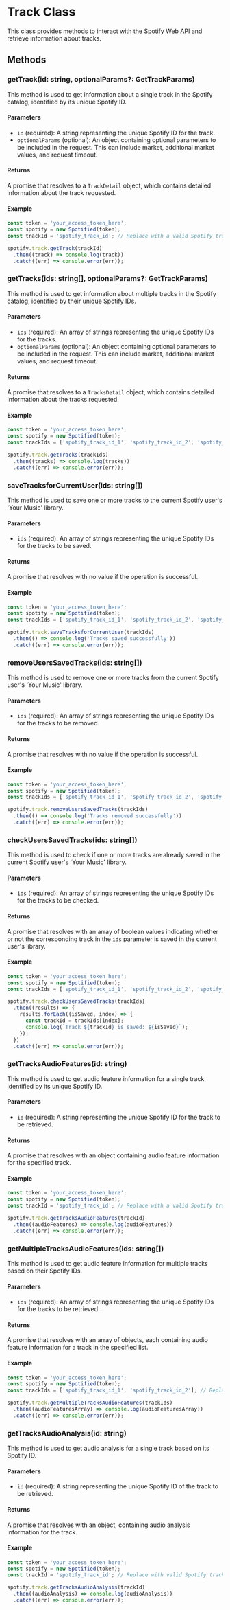 # Track Class

This class provides methods to interact with the Spotify Web API and retrieve information about tracks.

## Methods

### getTrack(id: string, optionalParams?: GetTrackParams)

This method is used to get information about a single track in the Spotify catalog, identified by its unique Spotify ID.

#### Parameters

- `id` (required): A string representing the unique Spotify ID for the track.
- `optionalParams` (optional): An object containing optional parameters to be included in the request. This can include market, additional market values, and request timeout.

#### Returns

A promise that resolves to a `TrackDetail` object, which contains detailed information about the track requested.

#### Example

```typescript
const token = 'your_access_token_here';
const spotify = new Spotified(token);
const trackId = 'spotify_track_id'; // Replace with a valid Spotify track ID

spotify.track.getTrack(trackId)
  .then((track) => console.log(track))
  .catch((err) => console.error(err));
```

### getTracks(ids: string[], optionalParams?: GetTrackParams)

This method is used to get information about multiple tracks in the Spotify catalog, identified by their unique Spotify IDs.

#### Parameters

- `ids` (required): An array of strings representing the unique Spotify IDs for the tracks.
- `optionalParams` (optional): An object containing optional parameters to be included in the request. This can include market, additional market values, and request timeout.

#### Returns

A promise that resolves to a `TracksDetail` object, which contains detailed information about the tracks requested.

#### Example

```typescript
const token = 'your_access_token_here';
const spotify = new Spotified(token);
const trackIds = ['spotify_track_id_1', 'spotify_track_id_2', 'spotify_track_id_3']; // Replace with valid Spotify track IDs

spotify.track.getTracks(trackIds)
  .then((tracks) => console.log(tracks))
  .catch((err) => console.error(err));
```

### saveTracksforCurrentUser(ids: string[])

This method is used to save one or more tracks to the current Spotify user's 'Your Music' library.

#### Parameters

- `ids` (required): An array of strings representing the unique Spotify IDs for the tracks to be saved.

#### Returns

A promise that resolves with no value if the operation is successful.

#### Example

```typescript
const token = 'your_access_token_here';
const spotify = new Spotified(token);
const trackIds = ['spotify_track_id_1', 'spotify_track_id_2', 'spotify_track_id_3']; // Replace with valid Spotify track IDs

spotify.track.saveTracksforCurrentUser(trackIds)
  .then(() => console.log('Tracks saved successfully'))
  .catch((err) => console.error(err));
```

### removeUsersSavedTracks(ids: string[])

This method is used to remove one or more tracks from the current Spotify user's 'Your Music' library.

#### Parameters

- `ids` (required): An array of strings representing the unique Spotify IDs for the tracks to be removed.

#### Returns

A promise that resolves with no value if the operation is successful.

#### Example

```typescript
const token = 'your_access_token_here';
const spotify = new Spotified(token);
const trackIds = ['spotify_track_id_1', 'spotify_track_id_2', 'spotify_track_id_3']; // Replace with valid Spotify track IDs

spotify.track.removeUsersSavedTracks(trackIds)
  .then(() => console.log('Tracks removed successfully'))
  .catch((err) => console.error(err));
```

### checkUsersSavedTracks(ids: string[])

This method is used to check if one or more tracks are already saved in the current Spotify user's 'Your Music' library.

#### Parameters

- `ids` (required): An array of strings representing the unique Spotify IDs for the tracks to be checked.

#### Returns

A promise that resolves with an array of boolean values indicating whether or not the corresponding track in the `ids` parameter is saved in the current user's library.

#### Example

```typescript
const token = 'your_access_token_here';
const spotify = new Spotified(token);
const trackIds = ['spotify_track_id_1', 'spotify_track_id_2', 'spotify_track_id_3']; // Replace with valid Spotify track IDs

spotify.track.checkUsersSavedTracks(trackIds)
  .then((results) => {
    results.forEach((isSaved, index) => {
      const trackId = trackIds[index];
      console.log(`Track ${trackId} is saved: ${isSaved}`);
    });
  })
  .catch((err) => console.error(err));
```

### getTracksAudioFeatures(id: string)

This method is used to get audio feature information for a single track identified by its unique Spotify ID.

#### Parameters

- `id` (required): A string representing the unique Spotify ID for the track to be retrieved.

#### Returns

A promise that resolves with an object containing audio feature information for the specified track.

#### Example

```typescript
const token = 'your_access_token_here';
const spotify = new Spotified(token);
const trackId = 'spotify_track_id'; // Replace with a valid Spotify track ID

spotify.track.getTracksAudioFeatures(trackId)
  .then((audioFeatures) => console.log(audioFeatures))
  .catch((err) => console.error(err));
```

### getMultipleTracksAudioFeatures(ids: string[])

This method is used to get audio feature information for multiple tracks based on their Spotify IDs.

#### Parameters

- `ids` (required): An array of strings representing the unique Spotify IDs for the tracks to be retrieved.

#### Returns

A promise that resolves with an array of objects, each containing audio feature information for a track in the specified list.

#### Example

```typescript
const token = 'your_access_token_here';
const spotify = new Spotified(token);
const trackIds = ['spotify_track_id_1', 'spotify_track_id_2']; // Replace with valid Spotify track IDs

spotify.track.getMultipleTracksAudioFeatures(trackIds)
  .then((audioFeaturesArray) => console.log(audioFeaturesArray))
  .catch((err) => console.error(err));
```

### getTracksAudioAnalysis(id: string)

This method is used to get audio analysis for a single track based on its Spotify ID.

#### Parameters

- `id` (required): A string representing the unique Spotify ID of the track to be retrieved.

#### Returns

A promise that resolves with an object, containing audio analysis information for the track.

#### Example

```typescript
const token = 'your_access_token_here';
const spotify = new Spotified(token);
const trackId = 'spotify_track_id'; // Replace with valid Spotify track IDs

spotify.track.getTracksAudioAnalysis(trackId)
  .then((audioAnalysis) => console.log(audioAnalysis))
  .catch((err) => console.error(err));
```
